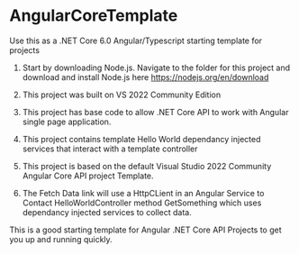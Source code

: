 # AngularCoreTemplate
Use this as a .NET Core 6.0 Angular/Typescript starting template for projects

1. Start by downloading Node.js. Navigate to the folder for this project and download and install Node.js here https://nodejs.org/en/download

2. This project was built on VS 2022 Community Edition

3. This project has base code to allow .NET Core API to work with Angular single page application.

4. This project contains template Hello World dependancy injected services that interact with a template controller

5. This project is based on the default Visual Studio 2022 Community Angular Core API project Template.

6. The Fetch Data link will use a HttpCLient in an Angular Service to Contact HelloWorldController method GetSomething which uses dependancy injected services to collect data. 

This is a good starting template for Angular .NET Core API Projects to get you up and running quickly. 
